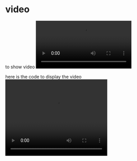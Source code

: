 # video
to show video
![Video](https://github.com/Senura-Peiris/video/raw/main/1%20to%204%20video.mp4)


here is the code to display the video
<video width="320" height="240" controls>
  <source src="https://github.com/Senura-Peiris/video/raw/main/1%20to%204%20video.mp4" type="video/mp4">

</video>

